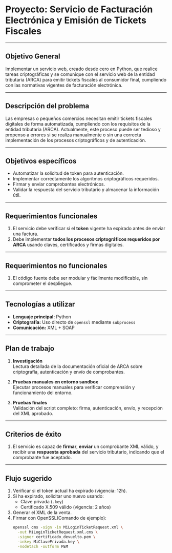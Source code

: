 # Proyecto: Servicio de Facturación Electrónica y Emisión de Tickets Fiscales

---

## Objetivo General

Implementar un servicio web, creado desde cero en Python, que realice tareas criptográficas y se comunique con el servicio web de la entidad tributaria (ARCA) para emitir tickets fiscales al consumidor final, cumpliendo con las normativas vigentes de facturación electrónica.

---

## Descripción del problema

Las empresas o pequeños comercios necesitan emitir tickets fiscales digitales de forma automatizada, cumpliendo con los requisitos de la entidad tributaria (ARCA). Actualmente, este proceso puede ser tedioso y propenso a errores si se realiza manualmente o sin una correcta implementación de los procesos criptográficos y de autenticación.

---

## Objetivos específicos

- Automatizar la solicitud de token para autenticación.
- Implementar correctamente los algoritmos criptográficos requeridos.
- Firmar y enviar comprobantes electrónicos.
- Validar la respuesta del servicio tributario y almacenar la información útil.

---

## Requerimientos funcionales

1. El servicio debe verificar si el **token** vigente ha expirado antes de enviar una factura.
2. Debe implementar **todos los procesos criptográficos requeridos por ARCA** usando claves, certificados y firmas digitales.

---

## Requerimientos no funcionales

1. El código fuente debe ser modular y fácilmente modificable, sin comprometer el despliegue.

---

## Tecnologías a utilizar

- **Lenguaje principal:** Python  
- **Criptografía:** Uso directo de `openssl` mediante `subprocess`  
- **Comunicación:** XML + SOAP

---

## Plan de trabajo

1. **Investigación**  
   Lectura detallada de la documentación oficial de ARCA sobre criptografía, autenticación y envío de comprobantes.

2. **Pruebas manuales en entorno sandbox**  
   Ejecutar procesos manuales para verificar comprensión y funcionamiento del entorno.

3. **Pruebas finales**  
   Validación del script completo: firma, autenticación, envío, y recepción del XML aprobado.

---

## Criterios de éxito

1. El servicio es capaz de **firmar**, **enviar** un comprobante XML válido, y recibir una **respuesta aprobada** del servicio tributario, indicando que el comprobante fue aceptado.

---

## Flujo sugerido

1. Verificar si el token actual ha expirado (vigencia: 12h).
2. Si ha expirado, solicitar uno nuevo usando:
   - Clave privada (`.key`)
   - Certificado X.509 válido (vigencia: 2 años)
3. Generar el XML de la venta.
4. Firmar con OpenSSL(Comando de ejemplo):
   ```bash
   openssl cms -sign -in MiLoginTicketRequest.xml \
     -out MiLoginTicketRequest.xml.cms \
     -signer certificado_devuelto.pem \
     -inkey MiClavePrivada.key \
     -nodetach -outform PEM